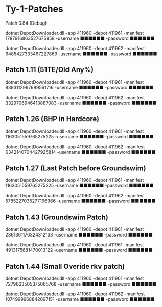 # Ty-1-Patches

Patch 0.84 (Debug)

dotnet DepotDownloader.dll -app 411960 -depot 411961 -manifest 1787916863527675858 -username ■■■■■■ -password ■■■■■■

dotnet DepotDownloader.dll -app 411960 -depot 411962 -manifest 6485427333467227869 -username ■■■■■■ -password ■■■■■■


## Patch 1.11 (51TE/Old Any%)

dotnet DepotDownloader.dll -app 411960 -depot 411961 -manifest 8393112997689561716 -username ■■■■■■ -password ■■■■■■

dotnet DepotDownloader.dll -app 411960 -depot 411962 -manifest 3329706946413887083 -username ■■■■■■ -password ■■■■■■


## Patch 1.26 (8HP in Hardcore)

dotnet DepotDownloader.dll -app 411960 -depot 411961 -manifest 1163051559765275225 -username ■■■■■■ -password ■■■■■■

dotnet DepotDownloader.dll -app 411960 -depot 411962 -manifest 6342140704427925814 -username ■■■■■■ -password ■■■■■■


## Patch 1.27 (Last Patch before Groundswim)

dotnet DepotDownloader.dll -app 411960 -depot 411961 -manifest 1163051559765275225 -username ■■■■■■ -password ■■■■■■

dotnet DepotDownloader.dll -app 411960 -depot 411962 -manifest 5785227035277196966 -username ■■■■■■ -password ■■■■■■


## Patch 1.43 (Groundswim Patch)

dotnet DepotDownloader.dll -app 411960 -depot 411961 -manifest 2361361170324312133 -username ■■■■■■ -password ■■■■■■

dotnet DepotDownloader.dll -app 411960 -depot 411961 -manifest 4913175681470013122 -username ■■■■■■ -password ■■■■■■


## Patch 1.44 (Small Overide rkv patch)

dotnet DepotDownloader.dll -app 411960 -depot 411961 -manifest 7279663505375065768 -username ■■■■■■ -password ■■■■■■

dotnet DepotDownloader.dll -app 411960 -depot 411962 -manifest 1074999968842097151 -username ■■■■■■ -password ■■■■■■
